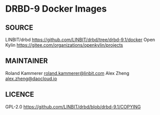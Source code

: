 # DRBD-9 Docker Images

## SOURCE

LINBIT/drbd <https://github.com/LINBIT/drbd/tree/drbd-9.1/docker>
Open Kylin <https://gitee.com/organizations/openkylin/projects>

## MAINTAINER

Roland Kammerer <roland.kammerer@linbit.com>
Alex Zheng  <alex.zheng@daocloud.io>


## LICENCE

GPL-2.0 <https://github.com/LINBIT/drbd/blob/drbd-9.1/COPYING>